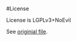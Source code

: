 #License

License is LGPLv3+NoEvil

See [originial file](https://github.com/LosManos/CompulsoryCow/blob/master/License.txt).